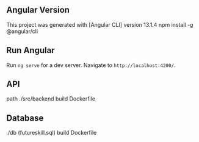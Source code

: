 ## Angular Version
This project was generated with [Angular CLI] version 13.1.4
npm install -g @angular/cli

## Run Angular
Run `ng serve` for a dev server. Navigate to `http://localhost:4200/`.

## API
path ./src/backend
build Dockerfile

## Database
./db (futureskill.sql)
build Dockerfile

